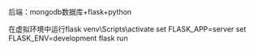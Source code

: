 后端：mongodb数据库+flask+python


在虚拟环境中运行flask
venv\Scripts\activate
set FLASK_APP=server
set FLASK_ENV=development
flask run